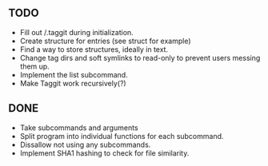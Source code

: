 ## TODO
* Fill out /.taggit during initialization.
* Create structure for entries (see struct for example)
* Find a way to store structures, ideally in text. 
* Change tag dirs and soft symlinks to read-only to prevent users messing them up.
* Implement the list subcommand.
* Make Taggit work recursively(?)

## DONE
* Take subcommands and arguments
* Split program into individual functions for each subcommand.
* Dissallow not using any subcommands.
* Implement SHA1 hashing to check for file similarity.
